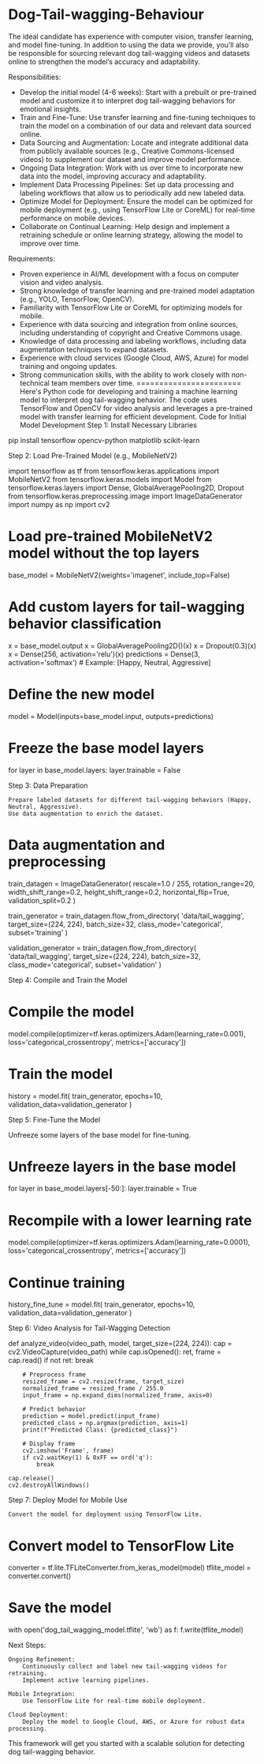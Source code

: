 # Dog-Tail-wagging-Behaviour
The ideal candidate has experience with computer vision, transfer learning, and model fine-tuning. In addition to using the data we provide, you’ll also be responsible for sourcing relevant dog tail-wagging videos and datasets online to strengthen the model’s accuracy and adaptability.

Responsibilities:
- Develop the initial model (4-6 weeks): Start with a prebuilt or pre-trained model and customize it to interpret dog tail-wagging behaviors for emotional insights.
- Train and Fine-Tune: Use transfer learning and fine-tuning techniques to train the model on a combination of our data and relevant data sourced online.
- Data Sourcing and Augmentation: Locate and integrate additional data from publicly available sources (e.g., Creative Commons-licensed videos) to supplement our dataset and improve model performance.
- Ongoing Data Integration: Work with us over time to incorporate new data into the model, improving accuracy and adaptability.
- Implement Data Processing Pipelines: Set up data processing and labeling workflows that allow us to periodically add new labeled data.
- Optimize Model for Deployment: Ensure the model can be optimized for mobile deployment (e.g., using TensorFlow Lite or CoreML) for real-time performance on mobile devices.
- Collaborate on Continual Learning: Help design and implement a retraining schedule or online learning strategy, allowing the model to improve over time.

Requirements:
- Proven experience in AI/ML development with a focus on computer vision and video analysis.
- Strong knowledge of transfer learning and pre-trained model adaptation (e.g., YOLO, TensorFlow, OpenCV).
- Familiarity with TensorFlow Lite or CoreML for optimizing models for mobile.
- Experience with data sourcing and integration from online sources, including understanding of copyright and Creative Commons usage.
- Knowledge of data processing and labeling workflows, including data augmentation techniques to expand datasets.
- Experience with cloud services (Google Cloud, AWS, Azure) for model training and ongoing updates.
- Strong communication skills, with the ability to work closely with non-technical team members over time.
=======================
Here's Python code for developing and training a machine learning model to interpret dog tail-wagging behavior. The code uses TensorFlow and OpenCV for video analysis and leverages a pre-trained model with transfer learning for efficient development.
Code for Initial Model Development
Step 1: Install Necessary Libraries

pip install tensorflow opencv-python matplotlib scikit-learn

Step 2: Load Pre-Trained Model (e.g., MobileNetV2)

import tensorflow as tf
from tensorflow.keras.applications import MobileNetV2
from tensorflow.keras.models import Model
from tensorflow.keras.layers import Dense, GlobalAveragePooling2D, Dropout
from tensorflow.keras.preprocessing.image import ImageDataGenerator
import numpy as np
import cv2

# Load pre-trained MobileNetV2 model without the top layers
base_model = MobileNetV2(weights='imagenet', include_top=False)

# Add custom layers for tail-wagging behavior classification
x = base_model.output
x = GlobalAveragePooling2D()(x)
x = Dropout(0.3)(x)
x = Dense(256, activation='relu')(x)
predictions = Dense(3, activation='softmax')  # Example: [Happy, Neutral, Aggressive]

# Define the new model
model = Model(inputs=base_model.input, outputs=predictions)

# Freeze the base model layers
for layer in base_model.layers:
    layer.trainable = False

Step 3: Data Preparation

    Prepare labeled datasets for different tail-wagging behaviors (Happy, Neutral, Aggressive).
    Use data augmentation to enrich the dataset.

# Data augmentation and preprocessing
train_datagen = ImageDataGenerator(
    rescale=1.0 / 255,
    rotation_range=20,
    width_shift_range=0.2,
    height_shift_range=0.2,
    horizontal_flip=True,
    validation_split=0.2
)

train_generator = train_datagen.flow_from_directory(
    'data/tail_wagging',
    target_size=(224, 224),
    batch_size=32,
    class_mode='categorical',
    subset='training'
)

validation_generator = train_datagen.flow_from_directory(
    'data/tail_wagging',
    target_size=(224, 224),
    batch_size=32,
    class_mode='categorical',
    subset='validation'
)

Step 4: Compile and Train the Model

# Compile the model
model.compile(optimizer=tf.keras.optimizers.Adam(learning_rate=0.001),
              loss='categorical_crossentropy',
              metrics=['accuracy'])

# Train the model
history = model.fit(
    train_generator,
    epochs=10,
    validation_data=validation_generator
)

Step 5: Fine-Tune the Model

Unfreeze some layers of the base model for fine-tuning.

# Unfreeze layers in the base model
for layer in base_model.layers[-50:]:
    layer.trainable = True

# Recompile with a lower learning rate
model.compile(optimizer=tf.keras.optimizers.Adam(learning_rate=0.0001),
              loss='categorical_crossentropy',
              metrics=['accuracy'])

# Continue training
history_fine_tune = model.fit(
    train_generator,
    epochs=10,
    validation_data=validation_generator
)

Step 6: Video Analysis for Tail-Wagging Detection

def analyze_video(video_path, model, target_size=(224, 224)):
    cap = cv2.VideoCapture(video_path)
    while cap.isOpened():
        ret, frame = cap.read()
        if not ret:
            break

        # Preprocess frame
        resized_frame = cv2.resize(frame, target_size)
        normalized_frame = resized_frame / 255.0
        input_frame = np.expand_dims(normalized_frame, axis=0)

        # Predict behavior
        prediction = model.predict(input_frame)
        predicted_class = np.argmax(prediction, axis=1)
        print(f"Predicted Class: {predicted_class}")

        # Display frame
        cv2.imshow('Frame', frame)
        if cv2.waitKey(1) & 0xFF == ord('q'):
            break

    cap.release()
    cv2.destroyAllWindows()

Step 7: Deploy Model for Mobile Use

    Convert the model for deployment using TensorFlow Lite.

# Convert model to TensorFlow Lite
converter = tf.lite.TFLiteConverter.from_keras_model(model)
tflite_model = converter.convert()

# Save the model
with open('dog_tail_wagging_model.tflite', 'wb') as f:
    f.write(tflite_model)

Next Steps:

    Ongoing Refinement:
        Continuously collect and label new tail-wagging videos for retraining.
        Implement active learning pipelines.

    Mobile Integration:
        Use TensorFlow Lite for real-time mobile deployment.

    Cloud Deployment:
        Deploy the model to Google Cloud, AWS, or Azure for robust data processing.

This framework will get you started with a scalable solution for detecting dog tail-wagging behavior.
